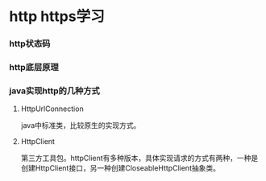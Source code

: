 # http https学习

### http状态码



### http底层原理





### java实现http的几种方式

1. HttpUrlConnection

   java中标准类，比较原生的实现方式。

2. HttpClient

   第三方工具包。httpClient有多种版本，具体实现请求的方式有两种，一种是创建HttpClient接口，另一种创建CloseableHttpClient抽象类。
   
   
   
   





